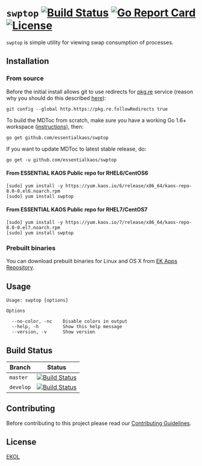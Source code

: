 # `swptop` [![Build Status](https://travis-ci.org/essentialkaos/swptop.svg?branch=master)](https://travis-ci.org/essentialkaos/swptop) [![Go Report Card](https://goreportcard.com/badge/github.com/essentialkaos/swptop)](https://goreportcard.com/report/github.com/essentialkaos/swptop) [![License](https://gh.kaos.io/ekol.svg)](https://essentialkaos.com/ekol)

`swptop` is simple utility for viewing swap consumption of processes.

## Installation

### From source

Before the initial install allows git to use redirects for [pkg.re](https://github.com/essentialkaos/pkgre) service (reason why you should do this described [here](https://github.com/essentialkaos/pkgre#git-support)):

```
git config --global http.https://pkg.re.followRedirects true
```

To build the MDToc from scratch, make sure you have a working Go 1.6+ workspace ([instructions](https://golang.org/doc/install)), then:

```
go get github.com/essentialkaos/swptop
```

If you want to update MDToc to latest stable release, do:

```
go get -u github.com/essentialkaos/swptop
```

#### From ESSENTIAL KAOS Public repo for RHEL6/CentOS6

```
[sudo] yum install -y https://yum.kaos.io/6/release/x86_64/kaos-repo-8.0-0.el6.noarch.rpm
[sudo] yum install swptop
```

#### From ESSENTIAL KAOS Public repo for RHEL7/CentOS7

```
[sudo] yum install -y https://yum.kaos.io/7/release/x86_64/kaos-repo-8.0-0.el7.noarch.rpm
[sudo] yum install swptop
```

### Prebuilt binaries

You can download prebuilt binaries for Linux and OS X from [EK Apps Repository](https://apps.kaos.io/swptop/latest).

## Usage

```
Usage: swptop {options}

Options

  --no-color, -nc    Disable colors in output
  --help, -h         Show this help message
  --version, -v      Show version

```

## Build Status

| Branch | Status |
|------------|--------|
| `master` | [![Build Status](https://travis-ci.org/essentialkaos/swptop.svg?branch=master)](https://travis-ci.org/essentialkaos/swptop) |
| `develop` | [![Build Status](https://travis-ci.org/essentialkaos/swptop.svg?branch=develop)](https://travis-ci.org/essentialkaos/swptop) |

## Contributing

Before contributing to this project please read our [Contributing Guidelines](https://github.com/essentialkaos/contributing-guidelines#contributing-guidelines).

## License

[EKOL](https://essentialkaos.com/ekol)
